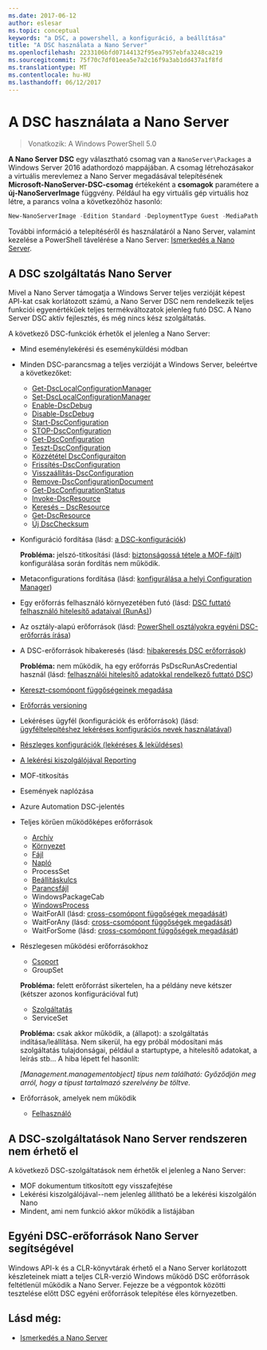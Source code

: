 ```yaml
---
ms.date: 2017-06-12
author: eslesar
ms.topic: conceptual
keywords: "a DSC, a powershell, a konfiguráció, a beállítása"
title: "A DSC használata a Nano Server"
ms.openlocfilehash: 2233106bfd07144132f95ea7957ebfa3248ca219
ms.sourcegitcommit: 75f70c7df01eea5e7a2c16f9a3ab1dd437a1f8fd
ms.translationtype: MT
ms.contentlocale: hu-HU
ms.lasthandoff: 06/12/2017
---
```

# <a name="using-dsc-on-nano-server"></a>A DSC használata a Nano Server

> Vonatkozik: A Windows PowerShell 5.0

**A Nano Server DSC** egy választható csomag van a `NanoServer\Packages` a Windows Server 2016 adathordozó mappájában. A csomag létrehozásakor a virtuális merevlemez a Nano Server megadásával telepítésének **Microsoft-NanoServer-DSC-csomag** értékeként a **csomagok** paramétere a **új-NanoServerImage**  függvény. Például ha egy virtuális gép virtuális hoz létre, a parancs volna a következőhöz hasonló:

```powershell
New-NanoServerImage -Edition Standard -DeploymentType Guest -MediaPath f:\ -BasePath .\Base -TargetPath .\Nano1\Nano.vhd -ComputerName Nano1 -Packages Microsoft-NanoServer-DSC-Package
```

További információ a telepítéséről és használatáról a Nano Server, valamint kezelése a PowerShell távelérése a Nano Server: [Ismerkedés a Nano Server](https://technet.microsoft.com/en-us/library/mt126167.aspx).


## <a name="dsc-features-available-on-nano-server"></a>A DSC szolgáltatás Nano Server

 Mivel a Nano Server támogatja a Windows Server teljes verzióját képest API-kat csak korlátozott számú, a Nano Server DSC nem rendelkezik teljes funkciói egyenértékűek teljes termékváltozatok jelenleg futó DSC. A Nano Server DSC aktív fejlesztés, és még nincs kész szolgáltatás.
 
 A következő DSC-funkciók érhetők el jelenleg a Nano Server: 


* Mind eseménylekérési és eseményküldési módban

* Minden DSC-parancsmag a teljes verzióját a Windows Server, beleértve a következőket: 
  * [Get-DscLocalConfigurationManager](https://technet.microsoft.com/en-us/library/dn407378.aspx)
  * [Set-DscLocalConfigurationManager](https://technet.microsoft.com/en-us/library/dn521621.aspx)   
  * [Enable-DscDebug](https://technet.microsoft.com/en-us/library/mt517870.aspx)
  * [Disable-DscDebug](https://technet.microsoft.com/en-us/library/mt517872.aspx)       
  * [Start-DscConfiguration](https://technet.microsoft.com/en-us/library/dn521623.aspx)
  * [STOP-DscConfiguration](https://technet.microsoft.com/en-us/library/mt143542.aspx)
  * [Get-DscConfiguration](https://technet.microsoft.com/en-us/library/dn407379.aspx)
  * [Teszt-DscConfiguration](https://technet.microsoft.com/en-us/library/dn407382.aspx)      
  * [Közzététel DscConfiguraiton](https://technet.microsoft.com/en-us/library/mt517875.aspx) 
  * [Frissítés-DscConfiguration](https://technet.microsoft.com/en-us/library/mt143541.aspx)
  * [Visszaállítás-DscConfiguration](https://technet.microsoft.com/en-us/library/dn407383.aspx)
  * [Remove-DscConfigurationDocument](https://technet.microsoft.com/en-us/library/mt143544.aspx)
  * [Get-DscConfigurationStatus](https://technet.microsoft.com/en-us/library/mt517868.aspx)
  * [Invoke-DscResource](https://technet.microsoft.com/en-us/library/mt517869.aspx)
  * [Keresés – DscResource](https://technet.microsoft.com/en-us/library/mt517874.aspx)
  * [Get-DscResource](https://technet.microsoft.com/en-us/library/dn521625.aspx)
  * [Új DscChecksum](https://technet.microsoft.com/en-us/library/dn521622.aspx)    

* Konfiguráció fordítása (lásd: [a DSC-konfigurációk](configurations.md))

  **Probléma:** jelszó-titkosítási (lásd: [biztonságossá tétele a MOF-fájlt](securemof.md)) konfigurálása során fordítás nem működik.

* Metaconfigurations fordítása (lásd: [konfigurálása a helyi Configuration Manager](metaConfig.md))

* Egy erőforrás felhasználó környezetében futó (lásd: [DSC futtató felhasználó hitelesítő adataival (RunAs)](runAsUser.md))

* Az osztály-alapú erőforrások (lásd: [PowerShell osztályokra egyéni DSC-erőforrás írása](authoringResourceClass.md))

* A DSC-erőforrások hibakeresés (lásd: [hibakeresés DSC erőforrások](debugresource.md))
  
  **Probléma:** nem működik, ha egy erőforrás PsDscRunAsCredential használ (lásd: [felhasználói hitelesítő adatokkal rendelkező futtató DSC](runAsUser.md))

* [Kereszt-csomópont függőségeinek megadása](crossNodeDependencies.md) 

* [Erőforrás versioning](sxsResource.md)

* Lekéréses ügyfél (konfigurációk és erőforrások) (lásd: [ügyféltelepítéshez lekéréses konfigurációs nevek használatával](pullClientConfigNames.md))

* [Részleges konfigurációk (lekéréses & leküldéses)](partialConfigs.md)

* [A lekérési kiszolgálójával Reporting](reportServer.md) 

* MOF-titkosítás

* Események naplózása

* Azure Automation DSC-jelentés

* Teljes körűen működőképes erőforrások
  * [Archív](archiveResource.md)
  * [Környezet](environmentResource.md)
  * [Fájl](fileResource.md)
  * [Napló](logResource.md)
  * ProcessSet
  * [Beállításkulcs](registryResource.md)
  * [Parancsfájl](scriptResource.md)
  * WindowsPackageCab
  * [WindowsProcess](windowsProcessResource.md)
  * WaitForAll (lásd: [cross-csomópont függőségek megadását](crossNodeDependencies.md))
  * WaitForAny (lásd: [cross-csomópont függőségek megadását](crossNodeDependencies.md))
  * WaitForSome (lásd: [cross-csomópont függőségek megadását](crossNodeDependencies.md))

* Részlegesen működési erőforrásokhoz
  * [Csoport](groupResource.md)
  * GroupSet
  
  **Probléma:** felett erőforrást sikertelen, ha a példány neve kétszer (kétszer azonos konfigurációval fut)
  
  * [Szolgáltatás](serviceResource.md)
  * ServiceSet
  
  **Probléma:** csak akkor működik, a (állapot): a szolgáltatás indítása/leállítása. Nem sikerül, ha egy próbál módosítani más szolgáltatás tulajdonságai, például a startuptype, a hitelesítő adatokat, a leírás stb... A hiba lépett fel hasonlít:
  
  *[Management.managementobject] típus nem található: Győződjön meg arról, hogy a típust tartalmazó szerelvény be töltve.*
  
* Erőforrások, amelyek nem működik
  * [Felhasználó](userResource.md)
  

## <a name="dsc-features-not-available-on-nano-server"></a>A DSC-szolgáltatások Nano Server rendszeren nem érhető el

A következő DSC-szolgáltatások nem érhetők el jelenleg a Nano Server:

* MOF dokumentum titkosított egy visszafejtése 
* Lekérési kiszolgálójával--nem jelenleg állítható be a lekérési kiszolgálón Nano
* Mindent, ami nem funkció akkor működik a listájában

## <a name="using-custom-dsc-resources-on-nano-server"></a>Egyéni DSC-erőforrások Nano Server segítségével
 
Windows API-k és a CLR-könyvtárak érhető el a Nano Server korlátozott készleteinek miatt a teljes CLR-verzió Windows működő DSC erőforrások feltétlenül működik a Nano Server. Fejezze be a végpontok közötti tesztelése előtt DSC egyéni erőforrások telepítése éles környezetben.

## <a name="see-also"></a>Lásd még:
- [Ismerkedés a Nano Server](https://technet.microsoft.com/en-us/library/mt126167.aspx)

